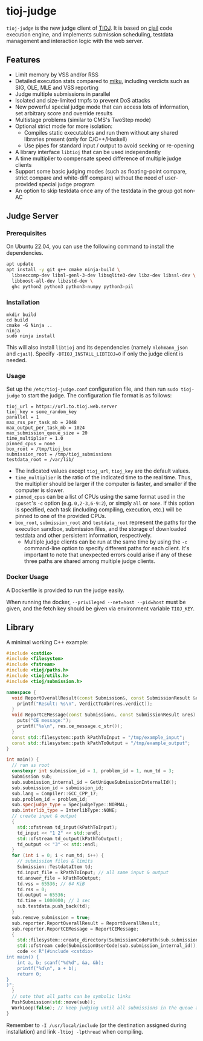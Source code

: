 # tioj-judge

`tioj-judge` is the new judge client of [TIOJ](https://github.com/TIOJ-INFOR-Online-Judge/tioj). It is based on [cjail](https://github.com/Leo1003/cjail) code execution engine, and implements submission scheduling, testdata management and interaction logic with the web server.

## Features

- Limit memory by VSS and/or RSS
- Detailed execution stats compared to [miku](https://github.com/TIOJ-INFOR-Online-Judge/miku), including verdicts such as SIG, OLE, MLE and VSS reporting
- Judge multiple submissions in parallel
- Isolated and size-limited tmpfs to prevent DoS attacks
- New powerful special judge mode that can access lots of information, set arbitrary score and override results
- Multistage problems (similar to CMS's TwoStep mode)
- Optional strict mode for more isolation:
    - Compiles static executables and run them without any shared libraries present (only for C/C++/Haskell)
    - Use pipes for standard input / output to avoid seeking or re-opening
- A library interface `libtioj` that can be used independently
- A time multiplier to compensate speed difference of multiple judge clients
- Support some basic judging modes (such as floating-point compare, strict compare and white-diff compare) without the need of user-provided special judge program
- An option to skip testdata once any of the testdata in the group got non-AC

## Judge Server

### Prerequisites

On Ubuntu 22.04, you can use the following command to install the dependencies.

```bash
apt update
apt install -y git g++ cmake ninja-build \
  libseccomp-dev libnl-genl-3-dev libsqlite3-dev libz-dev libssl-dev \
  libboost-all-dev libzstd-dev \
  ghc python2 python3 python3-numpy python3-pil
```

### Installation

```
mkdir build
cd build
cmake -G Ninja ..
ninja
sudo ninja install
```

This will also install `libtioj` and its dependencies (namely `nlohmann_json` and `cjail`). Specify `-DTIOJ_INSTALL_LIBTIOJ=0` if only the judge client is needed.

### Usage

Set up the `/etc/tioj-judge.conf` configuration file, and then run `sudo tioj-judge` to start the judge. The configuration file format is as follows:

```
tioj_url = https://url.to.tioj.web.server
tioj_key = some_random_key
parallel = 1
max_rss_per_task_mb = 2048
max_output_per_task_mb = 1024
max_submission_queue_size = 20
time_multiplier = 1.0
pinned_cpus = none
box_root = /tmp/tioj_box
submission_root = /tmp/tioj_submissions
testdata_root = /var/lib/
```

- The indicated values except `tioj_url`, `tioj_key` are the default values.
- `time_multiplier` is the ratio of the indicated time to the real time. Thus, the multiplier should be larger if the computer is faster, and smaller if the computer is slower.
- `pinned_cpus` can be a list of CPUs using the same format used in the `cpuset`'s `-c` option (e.g. `0,2-3,6-9:2`), or simply `all` or `none`. If this option is specified, each task (including compiling, execution, etc.) will be pinned to one of the provided CPUs.
- `box_root`, `submission_root` and `testdata_root` represent the paths for the execution sandbox, submission files, and the storage of downloaded testdata and other persistent information, respectively.
    - Multiple judge clients can be run at the same time by using the `-c` command-line option to specify different paths for each client. It's important to note that unexpected errors could arise if any of these three paths are shared among multiple judge clients.

### Docker Usage

A Dockerfile is provided to run the judge easily.

When running the docker, `--privileged --net=host --pid=host` must be given, and the fetch key should be given via environment variable `TIOJ_KEY`.

## Library

A minimal working C++ example:

```c++
#include <cstdio>
#include <filesystem>
#include <fstream>
#include <tioj/paths.h>
#include <tioj/utils.h>
#include <tioj/submission.h>

namespace {
  void ReportOverallResult(const Submission&, const SubmissionResult &res) {
    printf("Result: %s\n", VerdictToAbr(res.verdict));
  }
  void ReportCEMessage(const Submission&, const SubmissionResult &res) {
    puts("CE message:");
    printf("%s\n", res.ce_message.c_str());
  }
  const std::filesystem::path kPathToInput = "/tmp/example_input";
  const std::filesystem::path kPathToOutput = "/tmp/example_output";
}

int main() {
  // run as root
  constexpr int submission_id = 1, problem_id = 1, num_td = 3;
  Submission sub;
  sub.submission_internal_id = GetUniqueSubmissionInternalId();
  sub.submission_id = submission_id;
  sub.lang = Compiler::GCC_CPP_17;
  sub.problem_id = problem_id;
  sub.specjudge_type = SpecjudgeType::NORMAL;
  sub.interlib_type = InterlibType::NONE;
  // create input & output
  {
    std::ofstream td_input(kPathToInput);
    td_input << "1 2" << std::endl;
    std::ofstream td_output(kPathToOutput);
    td_output << "3" << std::endl;
  }
  for (int i = 0; i < num_td; i++) {
    // submission files & limits
    Submission::TestdataItem td;
    td.input_file = kPathToInput; // all same input & output
    td.answer_file = kPathToOutput;
    td.vss = 65536; // 64 KiB
    td.rss = 0;
    td.output = 65536;
    td.time = 1000000; // 1 sec
    sub.testdata.push_back(td);
  }
  sub.remove_submission = true;
  sub.reporter.ReportOverallResult = ReportOverallResult;
  sub.reporter.ReportCEMessage = ReportCEMessage;
  {
    std::filesystem::create_directory(SubmissionCodePath(sub.submission_internal_id));
    std::ofstream code(SubmissionUserCode(sub.submission_internal_id));
    code << R"(#include <cstdio>
int main() {
    int a, b; scanf("%d%d", &a, &b);
    printf("%d\n", a + b);
    return 0;
}
)";
  }
  // note that all paths can be symbolic links
  PushSubmission(std::move(sub));
  WorkLoop(false); // keep judging until all submissions in the queue are finished
}
```

Remember to `-I /usr/local/include` (or the destination assigned during installation) and link `-ltioj -lpthread` when compiling.
